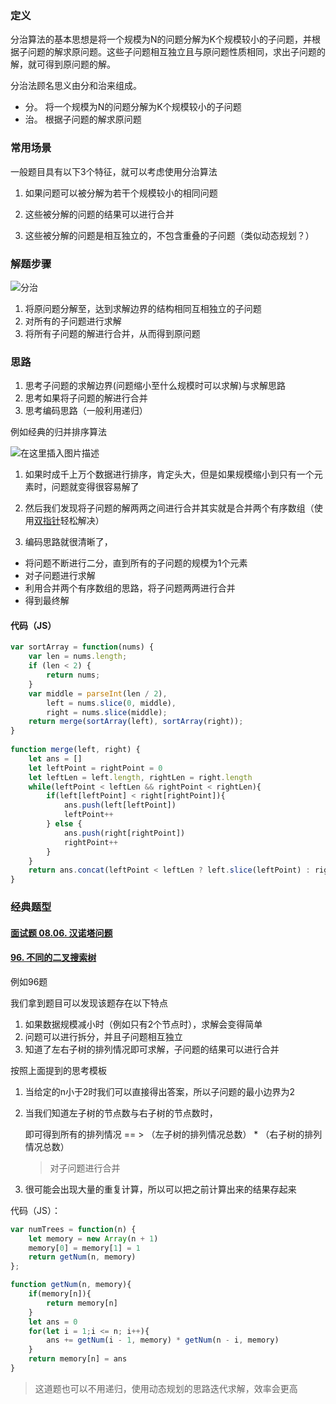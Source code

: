 ### 定义

分治算法的基本思想是将一个规模为N的问题分解为K个规模较小的子问题，并根据子问题的解求原问题。这些子问题相互独立且与原问题性质相同，求出子问题的解，就可得到原问题的解。

分治法顾名思义由分和治来组成。

- 分。 将一个规模为N的问题分解为K个规模较小的子问题
- 治。 根据子问题的解求原问题


### 常用场景

一般题目具有以下3个特征，就可以考虑使用分治算法


1) 如果问题可以被分解为若干个规模较小的相同问题

2) 这些被分解的问题的结果可以进行合并

3) 这些被分解的问题是相互独立的，不包含重叠的子问题（类似动态规划？）



### 解题步骤

![分治](<https://img-blog.csdnimg.cn/20200823212452121.png>)



1. 将原问题分解至，达到求解边界的结构相同互相独立的子问题
2. 对所有的子问题进行求解
3. 将所有子问题的解进行合并，从而得到原问题



### 思路

1. 思考子问题的求解边界(问题缩小至什么规模时可以求解)与求解思路
2. 思考如果将子问题的解进行合并
3. 思考编码思路（一般利用递归）



例如经典的归并排序算法

![在这里插入图片描述](https://img-blog.csdnimg.cn/20200823220453220.png)



1. 如果时成千上万个数据进行排序，肯定头大，但是如果规模缩小到只有一个元素时，问题就变得很容易解了



2. 然后我们发现将子问题的解两两之间进行合并其实就是合并两个有序数组（使用[双指针](<https://github.com/leetcode-pp/91alg-1/blob/master/basic-05.md>)轻松解决）

3. 编码思路就很清晰了，

- 将问题不断进行二分，直到所有的子问题的规模为1个元素
- 对子问题进行求解
- 利用合并两个有序数组的思路，将子问题两两进行合并
- 得到最终解



#### 代码（JS）



```js
var sortArray = function(nums) {
    var len = nums.length;
    if (len < 2) {
        return nums;
    }
    var middle = parseInt(len / 2),
        left = nums.slice(0, middle),
        right = nums.slice(middle);
    return merge(sortArray(left), sortArray(right));
}
 
function merge(left, right) {
    let ans = []
    let leftPoint = rightPoint = 0
    let leftLen = left.length, rightLen = right.length
    while(leftPoint < leftLen && rightPoint < rightLen){
        if(left[leftPoint] < right[rightPoint]){
            ans.push(left[leftPoint])
            leftPoint++
        } else {
            ans.push(right[rightPoint])
            rightPoint++
        }
    }
    return ans.concat(leftPoint < leftLen ? left.slice(leftPoint) : right.slice(rightPoint));
}
```



### 经典题型

#### [面试题 08.06. 汉诺塔问题](https://leetcode-cn.com/problems/hanota-lcci/)

#### [96. 不同的二叉搜索树](https://leetcode-cn.com/problems/unique-binary-search-trees/)

例如96题

我们拿到题目可以发现该题存在以下特点

1. 如果数据规模减小时（例如只有2个节点时），求解会变得简单
2. 问题可以进行拆分，并且子问题相互独立
3. 知道了左右子树的排列情况即可求解，子问题的结果可以进行合并





按照上面提到的思考模板

1. 当给定的n小于2时我们可以直接得出答案，所以子问题的最小边界为2

2. 当我们知道左子树的节点数与右子树的节点数时，

   即可得到所有的排列情况  == > （左子树的排列情况总数） * （右子树的排列情况总数）

   > 对子问题进行合并  

3. 很可能会出现大量的重复计算，所以可以把之前计算出来的结果存起来

代码（JS）：

```js
var numTrees = function(n) {
    let memory = new Array(n + 1)
    memory[0] = memory[1] = 1
    return getNum(n, memory)
};

function getNum(n, memory){
    if(memory[n]){
        return memory[n]
    }
    let ans = 0
    for(let i = 1;i <= n; i++){
        ans += getNum(i - 1, memory) * getNum(n - i, memory)
    }
    return memory[n] = ans
}
```

> 这道题也可以不用递归，使用动态规划的思路迭代求解，效率会更高
